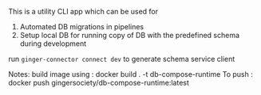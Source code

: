 This is a utility CLI app which can be used for

1. Automated DB migrations in pipelines
2. Setup local DB for running copy of DB with the predefined schema during development

run `ginger-connector connect dev` to generate schema service client

Notes:
build image using : docker build . -t db-compose-runtime
To push : docker push gingersociety/db-compose-runtime:latest